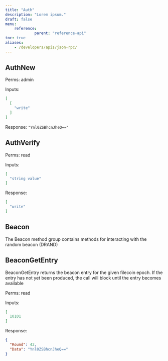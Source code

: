 ```yaml
---
title: "Auth"
description: "Lorem ipsum."
draft: false
menu:
    reference:
             parent: "reference-api"
toc: true
aliases:
    - /developers/apis/json-rpc/
---
```


## AuthNew

Perms: admin

Inputs:

```json
[
  [
    "write"
  ]
]
```

Response: `"Ynl0ZSBhcnJheQ=="`

## AuthVerify

Perms: read

Inputs:

```json
[
  "string value"
]
```

Response:

```json
[
  "write"
]
```

## Beacon

The Beacon method group contains methods for interacting with the random beacon (DRAND)

## BeaconGetEntry

BeaconGetEntry returns the beacon entry for the given filecoin epoch. If
the entry has not yet been produced, the call will block until the entry
becomes available

Perms: read

Inputs:

```json
[
  10101
]
```

Response:

```json
{
  "Round": 42,
  "Data": "Ynl0ZSBhcnJheQ=="
}
```


